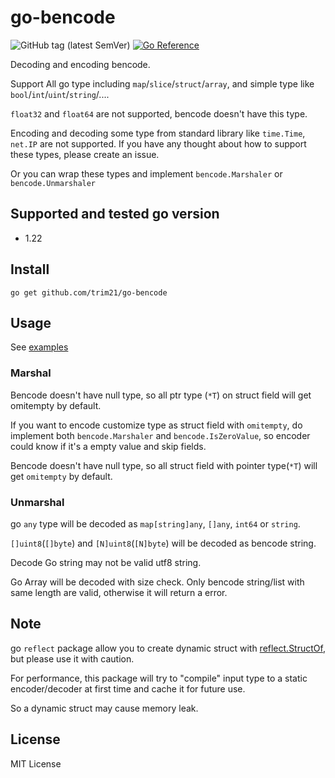 # go-bencode

![GitHub tag (latest SemVer)](https://img.shields.io/github/v/tag/trim21/go-bencode?style=flat-square)
[![Go Reference](https://pkg.go.dev/badge/github.com/trim21/go-bencode#section-readme.svg)](https://pkg.go.dev/github.com/trim21/go-bencode#section-readme)

Decoding and encoding bencode.

Support All go type including `map`/`slice`/`struct`/`array`, and simple type like `bool`/`int`/`uint`/`string`/....

`float32` and `float64` are not supported, bencode doesn't have this type.

Encoding and decoding some type from standard library like `time.Time`, `net.IP` are not supported.
If you have any thought about how to support these types, please create an issue.

Or you can wrap these types and implement `bencode.Marshaler` or `bencode.Unmarshaler`

## Supported and tested go version

- 1.22

## Install

```console
go get github.com/trim21/go-bencode
```

## Usage

See [examples](./example_test.go)

### Marshal

Bencode doesn't have null type, so all ptr type (`*T`) on struct field will get omitempty by default.

If you want to encode customize type as struct field with `omitempty`,
do implement both `bencode.Marshaler` and `bencode.IsZeroValue`,
so encoder could know if it's a empty value and skip fields.

Bencode doesn't have null type, so all struct field with pointer type(`*T`) will get `omitempty` by default.

### Unmarshal

go `any` type will be decoded as `map[string]any`, `[]any`, `int64` or `string`.

`[]uint8`(`[]byte`) and `[N]uint8`(`[N]byte`) will be decoded as bencode string.

Decode Go string may not be valid utf8 string.

Go Array will be decoded with size check.
Only bencode string/list with same length are valid, otherwise it will return a error.

## Note

go `reflect` package allow you to create dynamic struct
with [reflect.StructOf](https://pkg.go.dev/reflect#StructOf),
but please use it with caution.

For performance, this package will try to "compile" input type to a static encoder/decoder
at first time and cache it for future use.

So a dynamic struct may cause memory leak.

## License

MIT License
